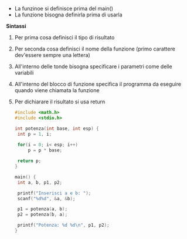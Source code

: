- La funzinoe si definisce prima del main()
- La funzione bisogna definirla prima di usarla



**Sintassi**

1. Per prima cosa definisci il tipo di risultato

2. Per seconda cosa definisci il nome della funzione (primo carattere dev'essere sempre una lettera)

3. All'interno delle tonde bisogna specificare i parametri come delle variabili

4. All'interno del blocco di funzione specifica il programma da eseguire quando viene chiamata la funzione

5. Per dichiarare il risultato si usa return

   ```c
   #include <math.h>
   #include <stdio.h>
   
   int potenza(int base, int esp) {
   	int p = 1, i;
   	
   	for(i = 0; i< esp; i++)
   		p = p * base;
   
   	return p;	
   }
   
   main() {
   	int a, b, p1, p2;
   
   	printf("Inserisci a e b: ");
   	scanf("%d%d", &a, &b);
   
   	p1 = potenza(a, b);
   	p2 = potenza(b, a);
   
   	printf("Potenza: %d %d\n", p1, p2);
   }
   ```

   


